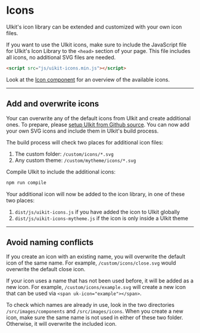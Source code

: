 # Icons

<p class="uk-text-lead">UIkit's icon library can be extended and customized with your own icon files.</p>

If you want to use the UIkit icons, make sure to include the JavaScript file for UIkit's Icon Library to the `<head>` section of your page.  This file includes all icons, no additional SVG files are needed.

```html
<script src="js/uikit-icons.min.js"></script>
```

Look at the [Icon component](icon.md) for an overview of the available icons.

***

## Add and overwrite icons

Your can overwrite any of the default icons from UIkit and create additional ones. To prepare, please [setup UIkit from Github source](setup.md#compile-from-github-source). You can now add your own SVG icons and include them in UIkit's build process. 

The build process will check two places for additional icon files: 

1. The custom folder: `/custom/icons/*.svg`
2. Any custom theme: `/custom/mytheme/icons/*.svg`

Compile UIkit to include the additional icons:

```sh
npm run compile
```

Your additional icon will now be added to the icon library, in one of these two places:

1. `dist/js/uikit-icons.js` if you have added the icon to UIkit globally
2. `dist/js/uikit-icons-mytheme.js` if the icon is only inside a UIkit theme

***

## Avoid naming conflicts

If you create an icon with an existing name, you will overwrite the default icon of the same name. For example, `/custom/icons/close.svg` would overwrite the default close icon. 

If your icon uses a name that has not been used before, it will be added as a new icon. For example, `/custom/icons/example.svg` will create a new icon that can be used via `<span uk-icon="example"></span>`.

To check which names are already in use, look in the two directories `/src/images/components` and `/src/images/icons`. When you create a new icon, make sure the same name is not used in either of these two folder. Otherwise, it will overwrite the included icon.